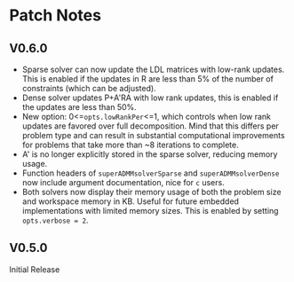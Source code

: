 # Patch Notes
## V0.6.0
- Sparse solver can now update the LDL matrices with low-rank updates. This is enabled if the updates in R are less than 5% of the number of constraints (which can be adjusted).
- Dense solver updates P+A'RA with low rank updates, this is enabled if the updates are less than 50%.
- New option: 0<=`opts.lowRankPer`<=1, which controls when low rank updates are favored over full decomposition. Mind that this differs per problem type and can result in substantial computational improvements for problems that take more than ~8 iterations to complete.
- A' is no longer explicitly stored in the sparse solver, reducing memory usage.
- Function headers of `superADMMsolverSparse` and `superADMMsolverDense` now include argument documentation, nice for `c` users.
- Both solvers now display their memory usage of both the problem size and workspace memory in KB. Useful for future embedded implementations with limited memory sizes. This is enabled by setting `opts.verbose = 2`.

## V0.5.0
Initial Release
